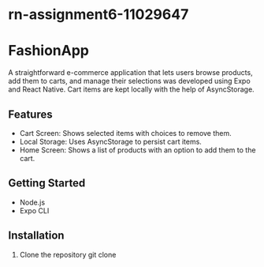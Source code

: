 # rn-assignment6-11029647

# FashionApp
A straightforward e-commerce application that lets users browse products, add them to carts, and manage their selections was developed using Expo and React Native. Cart items are kept locally with the help of AsyncStorage.

## Features
* Cart Screen: Shows selected items with choices to remove them.
* Local Storage: Uses AsyncStorage to persist cart items.
* Home Screen: Shows a list of products with an option to add them to the cart.

## Getting Started
* Node.js
* Expo CLI

## Installation
1. Clone the repository
git clone





